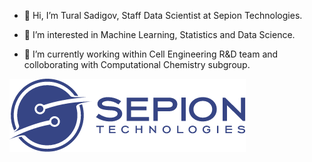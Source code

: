 


-   👋 Hi, I’m Tural Sadigov, Staff Data Scientist at Sepion Technologies.

-   👀 I’m interested in Machine Learning, Statistics and Data Science.

-   🌱 I’m currently working within Cell Engineering R&D team and colloborating with Computational Chemistry subgroup. 


![Sepion Technologies](cropped-logo.png)
